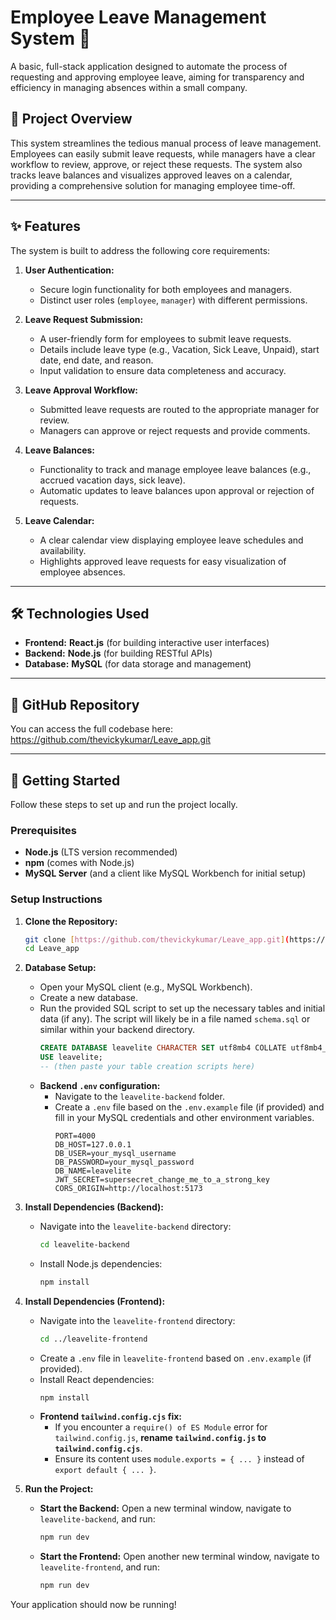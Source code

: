 # Employee Leave Management System 🌴

A basic, full-stack application designed to automate the process of requesting and approving employee leave, aiming for transparency and efficiency in managing absences within a small company.

## 🚀 Project Overview

This system streamlines the tedious manual process of leave management. Employees can easily submit leave requests, while managers have a clear workflow to review, approve, or reject these requests. The system also tracks leave balances and visualizes approved leaves on a calendar, providing a comprehensive solution for managing employee time-off.

---

## ✨ Features

The system is built to address the following core requirements:

1.  **User Authentication:**
    * Secure login functionality for both employees and managers.
    * Distinct user roles (`employee`, `manager`) with different permissions.

2.  **Leave Request Submission:**
    * A user-friendly form for employees to submit leave requests.
    * Details include leave type (e.g., Vacation, Sick Leave, Unpaid), start date, end date, and reason.
    * Input validation to ensure data completeness and accuracy.

3.  **Leave Approval Workflow:**
    * Submitted leave requests are routed to the appropriate manager for review.
    * Managers can approve or reject requests and provide comments.

4.  **Leave Balances:**
    * Functionality to track and manage employee leave balances (e.g., accrued vacation days, sick leave).
    * Automatic updates to leave balances upon approval or rejection of requests.

5.  **Leave Calendar:**
    * A clear calendar view displaying employee leave schedules and availability.
    * Highlights approved leave requests for easy visualization of employee absences.

---

## 🛠️ Technologies Used

* **Frontend:** **React.js** (for building interactive user interfaces)
* **Backend:** **Node.js** (for building RESTful APIs)
* **Database:** **MySQL** (for data storage and management)

---

## 🔗 GitHub Repository

You can access the full codebase here:
<https://github.com/thevickykumar/Leave_app.git>

---

## 🚀 Getting Started

Follow these steps to set up and run the project locally.

### Prerequisites

* **Node.js** (LTS version recommended)
* **npm** (comes with Node.js)
* **MySQL Server** (and a client like MySQL Workbench for initial setup)

### Setup Instructions

1.  **Clone the Repository:**
    ```bash
    git clone [https://github.com/thevickykumar/Leave_app.git](https://github.com/thevickykumar/Leave_app.git)
    cd Leave_app
    ```

2.  **Database Setup:**
    * Open your MySQL client (e.g., MySQL Workbench).
    * Create a new database.
    * Run the provided SQL script to set up the necessary tables and initial data (if any). The script will likely be in a file named `schema.sql` or similar within your backend directory.
        ```sql
        CREATE DATABASE leavelite CHARACTER SET utf8mb4 COLLATE utf8mb4_0900_ai_ci;
        USE leavelite;
        -- (then paste your table creation scripts here)
        ```
    * **Backend `.env` configuration:**
        * Navigate to the `leavelite-backend` folder.
        * Create a `.env` file based on the `.env.example` file (if provided) and fill in your MySQL credentials and other environment variables.
            ```
            PORT=4000
            DB_HOST=127.0.0.1
            DB_USER=your_mysql_username
            DB_PASSWORD=your_mysql_password
            DB_NAME=leavelite
            JWT_SECRET=supersecret_change_me_to_a_strong_key
            CORS_ORIGIN=http://localhost:5173
            ```

3.  **Install Dependencies (Backend):**
    * Navigate into the `leavelite-backend` directory:
        ```bash
        cd leavelite-backend
        ```
    * Install Node.js dependencies:
        ```bash
        npm install
        ```

4.  **Install Dependencies (Frontend):**
    * Navigate into the `leavelite-frontend` directory:
        ```bash
        cd ../leavelite-frontend
        ```
    * Create a `.env` file in `leavelite-frontend` based on `.env.example` (if provided).
    * Install React dependencies:
        ```bash
        npm install
        ```
    * **Frontend `tailwind.config.cjs` fix:**
        * If you encounter a `require() of ES Module` error for `tailwind.config.js`, **rename `tailwind.config.js` to `tailwind.config.cjs`**.
        * Ensure its content uses `module.exports = { ... }` instead of `export default { ... }`.

5.  **Run the Project:**
    * **Start the Backend:** Open a new terminal window, navigate to `leavelite-backend`, and run:
        ```bash
        npm run dev
        ```
    * **Start the Frontend:** Open another new terminal window, navigate to `leavelite-frontend`, and run:
        ```bash
        npm run dev
        ```

Your application should now be running!
